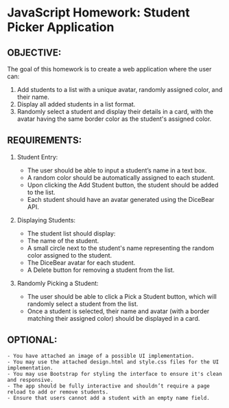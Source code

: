 # JavaScript Homework: Student Picker Application

## OBJECTIVE:

The goal of this homework is to create a web application where the user can:

1. Add students to a list with a unique avatar, randomly assigned color, and their name.
2. Display all added students in a list format.
3. Randomly select a student and display their details in a card, with the avatar having the same border color as the student's assigned color.

## REQUIREMENTS:

1. Student Entry:

   - The user should be able to input a student’s name in a text box.
   - A random color should be automatically assigned to each student.
   - Upon clicking the Add Student button, the student should be added to the list.
   - Each student should have an avatar generated using the DiceBear API.

2. Displaying Students:

   - The student list should display:
   - The name of the student.
   - A small circle next to the student's name representing the random color assigned to the student.
   - The DiceBear avatar for each student.
   - A Delete button for removing a student from the list.

3. Randomly Picking a Student:

   - The user should be able to click a Pick a Student button, which will randomly select a student from the list.
   - Once a student is selected, their name and avatar (with a border matching their assigned color) should be displayed in a card.

## OPTIONAL:

    - You have attached an image of a possible UI implementation.
    - You may use the attached design.html and style.css files for the UI implementation.
    - You may use Bootstrap for styling the interface to ensure it's clean and responsive.
    - The app should be fully interactive and shouldn’t require a page reload to add or remove students.
    - Ensure that users cannot add a student with an empty name field.
